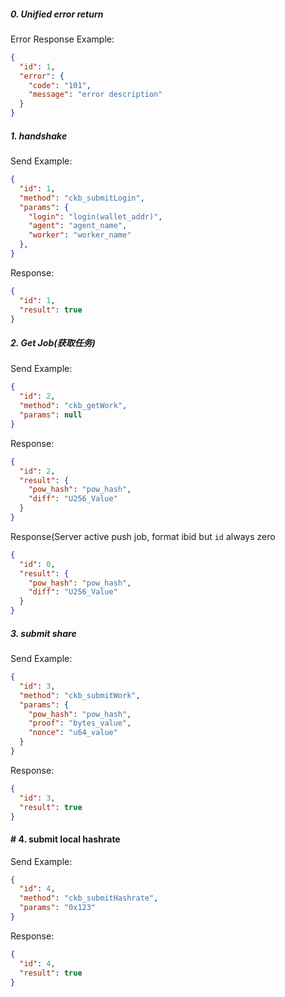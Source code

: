 ##### 0. Unified error return
Error Response Example:
```json
{
  "id": 1,
  "error": {
    "code": "101",
    "message": "error description"
  }
}
```

##### 1. handshake
Send Example:
```json
{
  "id": 1,
  "method": "ckb_submitLogin", 
  "params": {
    "login": "login(wallet_addr)",
    "agent": "agent_name",
    "worker": "worker_name" 
  }, 
}
```

Response:
```json
{
  "id": 1, 
  "result": true
}
```

##### 2. Get Job(获取任务)
Send Example:
```json
{
  "id": 2,
  "method": "ckb_getWork",
  "params": null
}
```

Response:
```json
{
  "id": 2,
  "result": {
    "pow_hash": "pow_hash",
    "diff": "U256_Value"
  }
}
```

Response(Server active push job, format ibid but `id` always zero
```json
{
  "id": 0,
  "result": {
    "pow_hash": "pow_hash",
    "diff": "U256_Value"
  }
}
```

##### 3. submit share
Send Example:
```json
{
  "id": 3,
  "method": "ckb_submitWork",
  "params": {
    "pow_hash": "pow_hash",
    "proof": "bytes_value",
    "nonce": "u64_value"
  }
}
```

Response:
```json
{
  "id": 3,
  "result": true
}
```

#### # 4. submit local hashrate
Send Example:
```json
{
  "id": 4,
  "method": "ckb_submitHashrate",
  "params": "0x123"
}
```

Response:
```json
{
  "id": 4,
  "result": true
}
```
